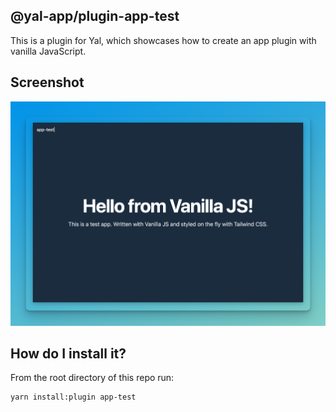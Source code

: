 ## @yal-app/plugin-app-test

This is a plugin for Yal, which showcases how to create an app plugin with vanilla JavaScript.

## Screenshot

![app-test](./resources/app-test.png 'app-test')

## How do I install it?

From the root directory of this repo run:

```
yarn install:plugin app-test
```
